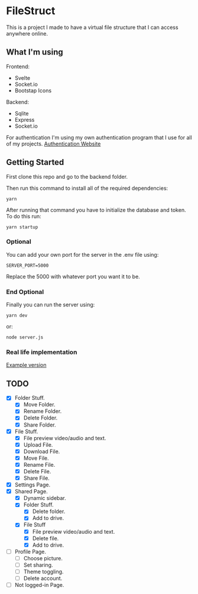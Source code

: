 # FileStruct

This is a project I made to have a virtual file structure that I can access anywhere online.

## What I'm using

Frontend:

- Svelte
- Socket.io
- Bootstap Icons

Backend:

- Sqlite
- Express
- Socket.io

For authentication I'm using my own authentication program that I use for all of my projects.
[Authentication Website](https://auth.gruzservices.com)

## Getting Started

First clone this repo and go to the backend folder.

Then run this command to install all of the required dependencies:

```
yarn
```

After running that command you have to initialize the database and token. To do this run:

```
yarn startup
```

### Optional

You can add your own port for the server in the .env file using:

```
SERVER_PORT=5000
```

Replace the 5000 with whatever port you want it to be.

### End Optional

Finally you can run the server using:

```
yarn dev
```

or:

```
node server.js
```

### Real life implementation

[Example version](https://files.gruzservices.com)

## TODO

- [x] Folder Stuff.
  - [x] Move Folder.
  - [x] Rename Folder.
  - [x] Delete Folder.
  - [x] Share Folder.
- [x] File Stuff.
  - [x] File preview video/audio and text.
  - [x] Upload File.
  - [x] Download File.
  - [x] Move File.
  - [x] Rename File.
  - [x] Delete File.
  - [x] Share File.
- [x] Settings Page.
- [x] Shared Page.
  - [x] Dynamic sidebar.
  - [x] Folder Stuff.
    - [x] Delete folder.
    - [x] Add to drive.
  - [x] File Stuff
    - [x] File preview video/audio and text.
    - [x] Delete file.
    - [x] Add to drive.
- [ ] Profile Page.
  - [ ] Choose picture.
  - [ ] Set sharing.
  - [ ] Theme toggling.
  - [ ] Delete account.
- [ ] Not logged-in Page.
